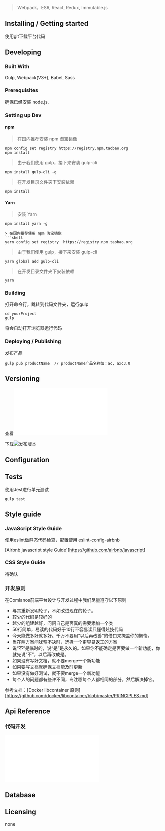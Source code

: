
> Webpack，ES6, React, Redux, Immutable.js

## Installing / Getting started
使用git下载平台代码

## Developing

### Built With
Gulp, Webpack(V3+), Babel, Sass

### Prerequisites
确保已经安装 node.js.

### Setting up Dev

#### npm
> 在国内推荐安装 npm 淘宝镜像
```shell
npm config set registry https://registry.npm.taobao.org
npm install
```
> 由于我们使用 gulp，接下来安装 gulp-cli
```shell
npm install gulp-cli -g
```

> 在开发目录文件夹下安装依赖
```shell
npm install
```

#### Yarn
> 安装 Yarn
```shell
npm install yarn -g

> 在国内推荐使用 npm 淘宝镜像
```shell
yarn config set registry  https://registry.npm.taobao.org
``` 

> 由于我们使用 gulp，接下来安装 gulp-cli 
```shell
yarn global add gulp-cli
```

> 在开发目录文件夹下安装依赖
```shell
yarn
```

### Building
打开命令行，跳转到代码文件夹，运行gulp
```shell
cd yourProject
gulp
```
将会自动打开浏览器运行代码

### Deploying / Publishing
发布产品
```shell
gulp pub productName  // productName产品名称如：ac, axc3.0
```

## Versioning
查看![版本修改记录](CHANGELOG.md)

下载![发布版本](/releases)

## Configuration

## Tests
使用Jest进行单元测试
```shell
gulp test
```

## Style guide

### JavaScript Style Guide
使用eslint做静态代码检查，配置使用 eslint-config-airbnb

[Airbnb javascript style Guide][https://github.com/airbnb/javascript]

### CSS Style Guide 
待确认

### 开发原则
在Comlanos前端平台设计与开发过程中我们尽量遵守以下原则

* 与其重新发明轮子，不如改进现在的轮子。
* 较少的代码是较好的
* 越少的组建越好，问问自己是否真的需要添加一个类
* 50行简单，易读的代码好于10行不容易读只懂得炫技代码
* 今天能做多好就多好。千万不要用“以后再改善”的借口来掩盖你的懒惰。
* 当在两方案间犹豫不决时，选择一个更容易返工的方案
* 说“不”是临时的，说“是”是永久的。如果你不能确定是否要做一个新功能，你就先说“不”，以后再改成是。
* 如果没有写好文档，就不要merge一个新功能
* 如果要写文档就确保文档能及时更新
* 如果没有做好测试，就不要merge一个新功能
* 每个人的问题都有些许不同，专注哪每个人都相同的部分，然后解决掉它。

参考文档：[Docker libcontainer 原则][https://github.com/docker/libcontainer/blob/master/PRINCIPLES.md]

## Api Reference
### 代码开发
![页面开发指导](docs/react/getting-started.md)

## Database

## Licensing
none

